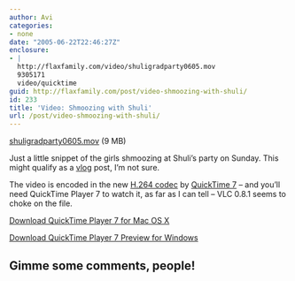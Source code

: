 ```yaml
---
author: Avi
categories:
- none
date: "2005-06-22T22:46:27Z"
enclosure:
- |
  http://flaxfamily.com/video/shuligradparty0605.mov
  9305171
  video/quicktime
guid: http://flaxfamily.com/post/video-shmoozing-with-shuli/
id: 233
title: 'Video: Shmoozing with Shuli'
url: /post/video-shmoozing-with-shuli/
---
```

[shuligradparty0605.mov](http://flaxfamily.com/video/shuligradparty0605.mov) (9 MB)

Just a little snippet of the girls shmoozing at Shuli&#8217;s party on Sunday. This might qualify as a [vlog](http://en.wikipedia.org/wiki/Vlog) post, I&#8217;m not sure.

The video is encoded in the new [H.264 codec](http://www.apple.com/quicktime/technologies/h264/) by [QuickTime 7](http://www.apple.com/quicktime/) – and you&#8217;ll need QuickTime Player 7 to watch it, as far as I can tell – VLC 0.8.1 seems to choke on the file.

[Download QuickTime Player 7 for Mac OS X](http://www.apple.com/quicktime/download/mac.html)

[Download QuickTime Player 7 Preview for Windows](http://www.apple.com/quicktime/download/preview/)

## Gimme some **comments,** people!